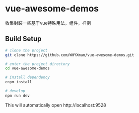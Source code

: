 # vue-awesome-demos

收集封装一些基于vue特殊用法，组件，样例

## Build Setup

```bash
# clone the project
git clone https://github.com/WHYXman/vue-awesome-demos.git

# enter the project directory
cd vue-awesome-demos

# install dependency
cnpm install

# develop
npm run dev
```

This will automatically open http://localhost:9528


